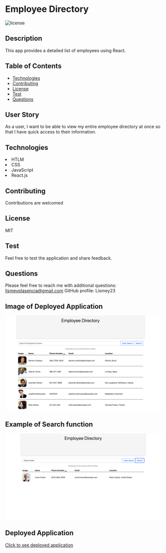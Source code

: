 # Employee Directory
![license](https://img.shields.io/badge/License-MIT-green.svg "License Badge")

## Description
This app provides a detailed list of employees using React.

## Table of Contents

- [Technologies](#Technologies) 
- [Contributing](#Contributing)
- [License](#License)
- [Test](#Test)
- [Questions](#Questions)

##  User Story
As a user, I want to be able to view my entire employee directory at once so that I have quick access to their information.

##  Technologies
<li>HTLM</li>
<li>CSS</li>
<li>JavaScript</li>
<li>React.js </li>

##  Contributing
Contributions are welcomed

##  License
MIT

## Test
Feel free to test the application and share feedback.

## Questions
Please feel free to reach me with additional questions: lismeyplasencia@gmail.com
GitHub profile: Lismey23

## Image of Deployed Application 
<img src='./public/assets/application.png'>

## Example of Search function
 <img src='./public/assets/searchExample.png'>

## Deployed Application

<a href="https://lismey23.github.io/employee-directory/">Click to see deployed application</a>
